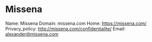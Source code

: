 
# Missena

Name: Missena
Domain: missena.com
Home: https://missena.com/
Privacy_policy: http://missena.com/confidentialite/
Email: alexander@missena.com
